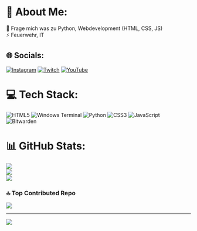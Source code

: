 # 💫 About Me:
💬 Frage mich was zu Python, Webdevelopment (HTML, CSS, JS)<br>⚡ Feuerwehr, IT


## 🌐 Socials:
[![Instagram](https://img.shields.io/badge/Instagram-%23E4405F.svg?logo=Instagram&logoColor=white)](https://instagram.com/mkfeuer) [![Twitch](https://img.shields.io/badge/Twitch-%239146FF.svg?logo=Twitch&logoColor=white)](https://twitch.tv/mkfeuer) [![YouTube](https://img.shields.io/badge/YouTube-%23FF0000.svg?logo=YouTube&logoColor=white)](https://youtube.com/@mkfeuer112) 

# 💻 Tech Stack:
![HTML5](https://img.shields.io/badge/html5-%23E34F26.svg?style=for-the-badge&logo=html5&logoColor=white) ![Windows Terminal](https://img.shields.io/badge/Windows%20Terminal-%234D4D4D.svg?style=for-the-badge&logo=windows-terminal&logoColor=white) ![Python](https://img.shields.io/badge/python-3670A0?style=for-the-badge&logo=python&logoColor=ffdd54) ![CSS3](https://img.shields.io/badge/css3-%231572B6.svg?style=for-the-badge&logo=css3&logoColor=white) ![JavaScript](https://img.shields.io/badge/javascript-%23323330.svg?style=for-the-badge&logo=javascript&logoColor=%23F7DF1E) ![Bitwarden](https://img.shields.io/badge/bitwarden-%23175DDC.svg?style=for-the-badge&logo=bitwarden&logoColor=white)
# 📊 GitHub Stats:
![](https://github-readme-stats.vercel.app/api?username=MKFeuer&theme=dark&hide_border=false&include_all_commits=false&count_private=false)<br/>
![](https://github-readme-streak-stats.herokuapp.com/?user=MKFeuer&theme=dark&hide_border=false)<br/>
![](https://github-readme-stats.vercel.app/api/top-langs/?username=MKFeuer&theme=dark&hide_border=false&include_all_commits=false&count_private=false&layout=compact)

### 🔝 Top Contributed Repo
![](https://github-contributor-stats.vercel.app/api?username=MKFeuer&limit=5&theme=dark&combine_all_yearly_contributions=true)

---
[![](https://visitcount.itsvg.in/api?id=MKFeuer&icon=0&color=0)](https://visitcount.itsvg.in)

<!-- Proudly created with GPRM ( https://gprm.itsvg.in ) -->
